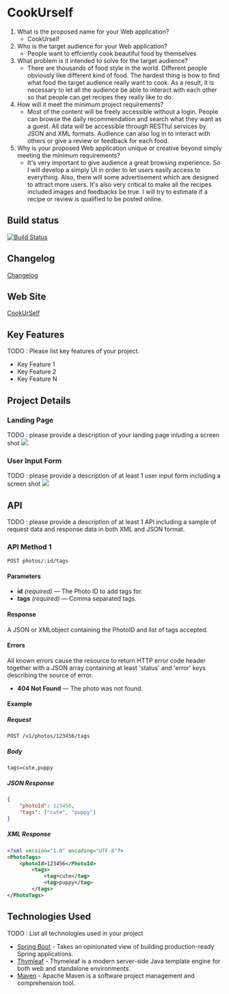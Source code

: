 # CookUrself

1. What is the proposed name for your Web application?
    - CookUrself
2. Who is the target audience for your Web application?
    - People want to effciently cook beautiful food by themselves 
3. What problem is it intended to solve for the target audience?
    - There are thousands of food style in the world. Different people obviously like different kind of food. The hardest thing is how to find what food the target audience really want to cook. As a result, it is necessary to let all the audience be able to interact with each other so that people can get recipes they really like to do.           
4. How will it meet the minimum project requirements?
    - Most of the content will be freely accessible without a login. People can browse the daily recommendation and search what they want as a guest. All data will be accessible through RESTful services by JSON and XML formats. Audience can also log in to interact with others or give a review or feedback for each food.
5. Why is your proposed Web application unique or creative beyond simply meeting the minimum requirements?
     - It's very important to give audience a great browsing experience. So I will develop a simply UI in order to let users easily access to everything. Also, there will some advertisement which are designed to attract more users. It's also very critical to make all the recipes included images and feedbacks be true. I will try to estimate if a recipe or review is qualified to be posted online.


## Build status


[![Build Status](https://travis-ci.org/infsci2560sp17/full-stack-web-zhaoyingpei99.svg?branch=master)](https://travis-ci.org/infsci2560sp17/full-stack-web-zhaoyingpei99)

## Changelog

[Changelog](https://github.com/infsci2560sp17/full-stack-web-zhaoyingpei99/blob/master/Changelog.md)

## Web Site

[CookUrSelf](https://fathomless-reef-11403.herokuapp.com/)

## Key Features

TODO : Please list key features of your project.

* Key Feature 1
* Key Feature 2
* Key Feature N

## Project Details

### Landing Page

TODO : please provide a description of your landing page inluding a screen shot ![](https://.../image.JPG)

### User Input Form

TODO : please provide a description of at least 1 user input form including a screen shot ![](https://.../image.jpg)

## API

TODO : please provide a description of at least 1 API including a sample of request data and response data in both XML and JSON format.

### API Method 1

    POST photos/:id/tags

#### Parameters

- **id** _(required)_ — The Photo ID to add tags for.
- **tags** _(required)_ — Comma separated tags.

#### Response

A JSON or XMLobject containing the PhotoID and list of tags accepted.

#### Errors

All known errors cause the resource to return HTTP error code header together with a JSON array containing at least 'status' and 'error' keys describing the source of error.

- **404 Not Found** — The photo was not found.

#### Example

##### Request

    POST /v1/photos/123456/tags

##### Body

    tags=cute,puppy


##### JSON Response

```json
{
    "photoId": 123456,
    "tags": ["cute", "puppy"]
}
```

##### XML Response

```xml
<?xml version="1.0" encoding="UTF-8"?>
<PhotoTags>
    <photoId>123456</PhotoId>
        <tags>
            <tag>cute</tag>
            <tag>puppy</tag>
        </tags>
</PhotoTags>
```

## Technologies Used

TODO : List all technologies used in your project

- [Spring Boot](https://projects.spring.io/spring-boot/) - Takes an opinionated view of building production-ready Spring applications.
- [Thymleaf](http://www.thymeleaf.org/) - Thymeleaf is a modern server-side Java template engine for both web and standalone environments.
- [Maven](https://maven.apache.org/) - Apache Maven is a software project management and comprehension tool.